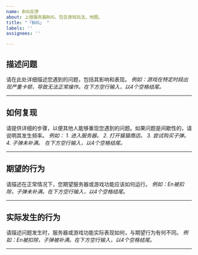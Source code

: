 ```yaml
---
name: BUG反馈
about: 上报服务器BUG，包含游戏玩法，地图。
title: "「BUG」 "
labels: ''
assignees: ''

---
```


## 描述问题

请在此处详细描述您遇到的问题，包括其影响和表现。
_例如：游戏在特定时段出现严重卡顿，导致无法正常操作。在下方空行输入，以4个空格结尾。_

---

## 如何复现

请提供详细的步骤，以便其他人能够重现您遇到的问题。如果问题是间歇性的，请说明其发生频率。
_例如：_
_1. 进入服务器。_
_2. 打开猫猫商店。_
_3. 尝试购买子弹。_
_4. 子弹未补满。_
_在下方空行输入，以4个空格结尾。_

---

## 期望的行为

请描述在正常情况下，您期望服务器或游戏功能应该如何运行。
_例如：En被扣除，子弹未补满。在下方空行输入，以4个空格结尾。_

---

## 实际发生的行为

请描述问题发生时，服务器或游戏功能实际表现如何，与期望行为有何不同。
_例如：En被扣除，子弹被补满。在下方空行输入，以4个空格结尾。_

---
